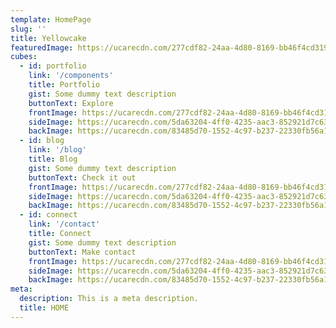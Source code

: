 ```yaml
---
template: HomePage
slug: ''
title: Yellowcake
featuredImage: https://ucarecdn.com/277cdf82-24aa-4d80-8169-bb46f4cd319d/
cubes: 
  - id: portfolio
    link: '/components'
    title: Portfolio
    gist: Some dummy text description
    buttonText: Explore
    frontImage: https://ucarecdn.com/277cdf82-24aa-4d80-8169-bb46f4cd319d/
    sideImage: https://ucarecdn.com/5da63204-4ff0-4235-aac3-852921d7c632/
    backImage: https://ucarecdn.com/83485d70-1552-4c97-b237-22330fb56a1e/
  - id: blog
    link: '/blog'
    title: Blog
    gist: Some dummy text description
    buttonText: Check it out
    frontImage: https://ucarecdn.com/277cdf82-24aa-4d80-8169-bb46f4cd319d/
    sideImage: https://ucarecdn.com/5da63204-4ff0-4235-aac3-852921d7c632/
    backImage: https://ucarecdn.com/83485d70-1552-4c97-b237-22330fb56a1e/
  - id: connect
    link: '/contact'
    title: Connect
    gist: Some dummy text description
    buttonText: Make contact
    frontImage: https://ucarecdn.com/277cdf82-24aa-4d80-8169-bb46f4cd319d/
    sideImage: https://ucarecdn.com/5da63204-4ff0-4235-aac3-852921d7c632/
    backImage: https://ucarecdn.com/83485d70-1552-4c97-b237-22330fb56a1e/
meta:
  description: This is a meta description.
  title: HOME
---
```

